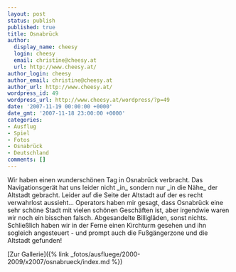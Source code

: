 ```yaml
---
layout: post
status: publish
published: true
title: Osnabrück
author:
  display_name: cheesy
  login: cheesy
  email: christine@cheesy.at
  url: http://www.cheesy.at/
author_login: cheesy
author_email: christine@cheesy.at
author_url: http://www.cheesy.at/
wordpress_id: 49
wordpress_url: http://www.cheesy.at/wordpress/?p=49
date: '2007-11-19 00:00:00 +0000'
date_gmt: '2007-11-18 23:00:00 +0000'
categories:
- Ausflug
- Spiel
- Fotos
- Osnabrück
- Deutschland
comments: []
---
```

<!--:de--><!-- 4140-->Wir haben einen wunderschönen Tag in Osnabrück verbracht. Das Navigationsgerät hat uns leider nicht _in_ sondern nur _in die Nähe_ der Altstadt gebracht. Leider auf die Seite der Altstadt auf der es recht verwahrlost aussieht... Operators haben mir gesagt, dass Osnabrück eine sehr schöne Stadt mit vielen schönen Geschäften ist, aber irgendwie waren wir noch ein bisschen falsch. Abgesandelte Billigläden, sonst nichts. Schließlich haben wir in der Ferne einen Kirchturm gesehen und ihn sogleich angesteuert - und prompt auch die Fußgängerzone und die Altstadt gefunden!
[Zur Gallerie]({% link _fotos/ausfluege/2000-2009/x2007/osnabrueck/index.md %})
